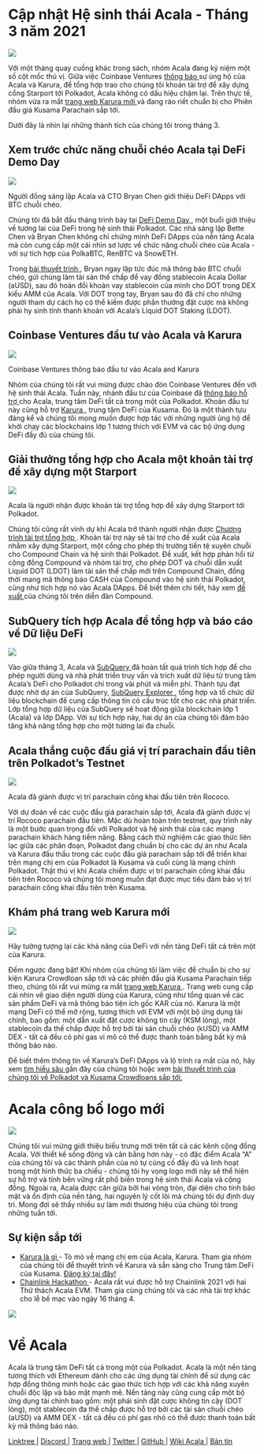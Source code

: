 # **Cập nhật Hệ sinh thái Acala - Tháng 3 năm 2021**

![](https://miro.medium.com/max/2800/1*QL98Lx2R1D7e10smue8TVA.png)

Với một tháng quay cuồng khác trong sách, nhóm Acala đang kỷ niệm một số cột mốc thú vị. Giữa việc Coinbase Ventures [ thông báo ](https://cointelegraph.com/news/coinbase-ventures-backing-defi-in-the-polkadot-ecosystem) sự ủng hộ của Acala và Karura, để tổng hợp trao cho chúng tôi khoản tài trợ để xây dựng cổng Starport tới Polkadot, Acala không có dấu hiệu chậm lại. Trên thực tế, nhóm vừa ra mắt [ trang web Karura mới ](https://acala.network/karura) và đang ráo riết chuẩn bị cho Phiên đấu giá Kusama Parachain sắp tới.

Dưới đây là nhìn lại những thành tích của chúng tôi trong tháng 3.

## Xem trước chức năng chuỗi chéo Acala tại DeFi Demo Day

![](https://miro.medium.com/max/3296/1\*c4fdF6mopG5ARbae-ExJNA.png)

Người đồng sáng lập Acala và CTO Bryan Chen giới thiệu DeFi DApps với BTC chuỗi chéo.

Chúng tôi đã bắt đầu tháng trình bày tại [ DeFi Demo Day ](https://www.crowdcast.io/e/defidemoday), một buổi giới thiệu về tương lai của DeFi trong hệ sinh thái Polkadot. Các nhà sáng lập Bette Chen và Bryan Chen không chỉ chứng minh DeFi DApps của nền tảng Acala mà còn cung cấp một cái nhìn sơ lược về chức năng chuỗi chéo của Acala - với sự tích hợp của PolkaBTC, RenBTC và SnowETH.

Trong [ bài thuyết trình ](https://www.crowdcast.io/e/defidemoday), Bryan ngay lập tức đúc mã thông báo BTC chuỗi chéo, gửi chúng làm tài sản thế chấp để vay đồng stablecoin Acala Dollar (aUSD), sau đó hoán đổi khoản vay stablecoin của mình cho DOT trong DEX kiểu AMM của Acala. Với DOT trong tay, Bryan sau đó đã chỉ cho những người tham dự cách họ có thể kiếm được phần thưởng đặt cược mà không phải hy sinh tính thanh khoản với Acala’s Liquid DOT Staking (LDOT).

## Coinbase Ventures đầu tư vào Acala và Karura

![](https://miro.medium.com/max/2800/1\*3ZiFjMlC2kYxkx0L14gXLw.png)

Coinbase Ventures thông báo đầu tư vào Acala and Karura

Nhóm của chúng tôi rất vui mừng được chào đón Coinbase Ventures đến với hệ sinh thái Acala. Tuần này, nhánh đầu tư của Coinbase đã [ thông báo hỗ trợ ](https://cointelegraph.com/news/coinbase-ventures-backing-defi-in-the-polkadot-ecosystem) cho Acala, trung tâm DeFi tất cả trong một của Polkadot. Khoản đầu tư này cũng hỗ trợ [ Karura ](https://acala.network/karura), trung tâm DeFi của Kusama. Đó là một thành tựu đáng kể và chúng tôi mong muốn được hợp tác với những người ủng hộ để khởi chạy các blockchains lớp 1 tương thích với EVM và các bộ ứng dụng DeFi đầy đủ của chúng tôi.

## Giải thưởng tổng hợp cho Acala một khoản tài trợ để xây dựng một Starport

![](https://miro.medium.com/max/2800/1\*HBjTiYMXO8Vm4eIeSVPhzQ.png)

Acala là người nhận được khoản tài trợ tổng hợp để xây dựng Starport tới Polkadot.

Chúng tôi cũng rất vinh dự khi Acala trở thành người nhận được [ Chương trình tài trợ tổng hợp ](https://medium.com/acalanetwork/acala-receives-compound-grant-to-connect-compound-chain-and-polkadot-via-acala-a055d391e94a). Khoản tài trợ này sẽ tài trợ cho đề xuất của Acala nhằm xây dựng Starport, một cổng cho phép thị trường tiền tệ xuyên chuỗi cho Compound Chain và hệ sinh thái Polkadot. Đề xuất, kết hợp phản hồi từ cộng đồng Compound và nhóm tài trợ, cho phép DOT và chuỗi dẫn xuất Liquid DOT (LDOT) làm tài sản thế chấp mới trên Compound Chain, đồng thời mang mã thông báo CASH của Compound vào hệ sinh thái Polkadot, cũng như tích hợp nó vào Acala DApps. Để biết thêm chi tiết, hãy xem [ đề xuất ](https://www.comp.xyz/t/acala-x-compound-chain-gateway-to-polkadot/1349/10) của chúng tôi trên diễn đàn Compound.

## SubQuery tích hợp Acala để tổng hợp và báo cáo về Dữ liệu DeFi

![](https://miro.medium.com/max/2048/0\*mZSC0lvmD90nqFlz)

Vào giữa tháng 3, Acala và [ SubQuery ](https://www.subquery.network/) đã hoàn tất quá trình tích hợp để cho phép người dùng và nhà phát triển truy vấn và trích xuất dữ liệu từ trung tâm Acala’s DeFi cho Polkadot chỉ trong vài phút và miễn phí. Thành tựu đạt được nhờ dự án của SubQuery, [ SubQuery Explorer ](https://explorer.subquery.network/), tổng hợp và tổ chức dữ liệu blockchain để cung cấp thông tin có cấu trúc tốt cho các nhà phát triển. Lớp tổng hợp dữ liệu của SubQuery sẽ hoạt động giữa blockchain lớp 1 (Acala) và lớp DApp. Với sự tích hợp này, hai dự án của chúng tôi đảm bảo tăng khả năng tổng hợp cho một tương lai đa chuỗi.

## Acala thắng cuộc đấu giá vị trí parachain đầu tiên trên Polkadot’s Testnet

![](https://miro.medium.com/max/1528/0\*EzkXYOY9GjXZ3oiK)

Acala đã giành được vị trí parachain công khai đầu tiên trên Rococo.

Với dự đoán về các cuộc đấu giá parachain sắp tới, Acala đã giành được vị trí Rococo parachain đầu tiên. Mặc dù hoàn toàn trên testnet, quy trình này là một bước quan trọng đối với Polkadot và hệ sinh thái của các mạng parachain khách hàng tiềm năng. Bằng cách thử nghiệm các giao thức liên lạc giữa các phân đoạn, Polkadot đang chuẩn bị cho các dự án như Acala và Karura đấu thầu trong các cuộc đấu giá parachain sắp tới để triển khai trên mạng chị em của Polkadot là Kusama và cuối cùng là mạng chính Polkadot. Thật thú vị khi Acala chiếm được vị trí parachain công khai đầu tiên trên Rococo và chúng tôi mong muốn đạt được mục tiêu đảm bảo vị trí parachain công khai đầu tiên trên Kusama.

## Khám phá trang web Karura mới

![](https://miro.medium.com/max/2816/0\*KVAVAiFZUNF\_fi\_K)

Hãy tưởng tượng lại các khả năng của DeFi với nền tảng DeFi tất cả trên một của Karura.

Đếm ngược đang bật! Khi nhóm của chúng tôi làm việc để chuẩn bị cho sự kiện Karura Crowdloan sắp tới và các phiên đấu giá Kusama Parachain tiếp theo, chúng tôi rất vui mừng ra mắt [ trang web Karura ](https://acala.network/karura). Trang web cung cấp cái nhìn về giao diện người dùng của Karura, cũng như tổng quan về các sản phẩm DeFi và mã thông báo tiện ích gốc KAR của nó. Karura là một mạng DeFi có thể mở rộng, tương thích với EVM với một bộ ứng dụng tài chính, bao gồm: một dẫn xuất đặt cược không tin cậy (KSM lỏng), một stablecoin đa thế chấp được hỗ trợ bởi tài sản chuỗi chéo (kUSD) và AMM DEX - tất cả đều có phí gas vi mô có thể được thanh toán bằng bất kỳ mã thông báo nào.

Để biết thêm thông tin về Karura’s DeFi DApps và lộ trình ra mắt của nó, hãy xem [ tìm hiểu sâu ](https://medium.com/acalanetwork/countdown-to-karura-a-deep-dive-on-the-defi-hub-of-kusama-410066fc1e1f) gần đây của chúng tôi hoặc xem [ bài thuyết trình của chúng tôi về Polkadot và Kusama Crowdloans sắp tới. ](https://www.youtube.com/watch?v=qQuzRTsiJa4&t=115s)

# Acala công bố logo mới

![](https://miro.medium.com/max/2072/0\*IGwkNLwEePOYWKrw)

Chúng tôi vui mừng giới thiệu biểu trưng mới trên tất cả các kênh cộng đồng Acala. Với thiết kế sống động và cân bằng hơn này - có đặc điểm Acala “A” của chúng tôi và các thành phần của nó tự củng cố đầy đủ và linh hoạt trong một hình thức ba chiều - chúng tôi hy vọng logo mới này sẽ thể hiện sự hỗ trợ và tính bền vững rất phổ biến trong hệ sinh thái Acala và cộng đồng. Ngoài ra, Acala được căn giữa bởi hai vòng tròn, đại diện cho tính bảo mật và ổn định của nền tảng, hai nguyên lý cốt lõi mà chúng tôi dự định duy trì. Mong đợi sẽ thấy nhiều sự làm mới thương hiệu của chúng tôi trong những tuần tới.

## Sự kiện sắp tới

- [ Karura là gì ](https://www.crowdcast.io/e/what-is-karura/register?utm_source=profile&utm_medium=profile_web&utm_campaign=profile) - Tò mò về mạng chị em của Acala, Karura. Tham gia nhóm của chúng tôi để thuyết trình về Karura và sẵn sàng cho Trung tâm DeFi của Kusama. [ Đăng ký tại đây! ](https://www.crowdcast.io/e/what-is-karura/register?utm_source=profile&utm_medium=profile_web&utm_campaign=profile)
- [ Chainlink Hackathon ](https://chain.link/hackathon) - Acala rất vui được hỗ trợ Chainlink 2021 với hai Thử thách Acala EVM. Tham gia cùng chúng tôi và các nhà tài trợ khác cho lễ bế mạc vào ngày 16 tháng 4.

![](https://miro.medium.com/max/2402/0\*vfld\_ERpJGvSAJnD.png)

# Về Acala

Acala là trung tâm DeFi tất cả trong một của Polkadot. Acala là một nền tảng tương thích với Ethereum dành cho các ứng dụng tài chính để sử dụng các hợp đồng thông minh hoặc các giao thức tích hợp với các khả năng xuyên chuỗi độc lập và bảo mật mạnh mẽ. Nền tảng này cũng cung cấp một bộ ứng dụng tài chính bao gồm: một phái sinh đặt cược không tin cậy (DOT lỏng), một stablecoin đa thế chấp được hỗ trợ bởi các tài sản chuỗi chéo (aUSD) và AMM DEX - tất cả đều có phí gas nhỏ có thể được thanh toán bất kỳ mã thông báo nào.

[ Linktree ](https://linktr.ee/acalanetwork) | [ Discord ](https://discord.gg/vdbFVCH) | [ Trang web ](https://acala.network/) | [ Twitter ](https://twitter.com/AcalaNetwork) | [ GitHub ](https://github.com/AcalaNetwork/Acala) | [ Wiki Acala ](https://github.com/AcalaNetwork/Acala/wiki) | [ Bản tin ](https://share.hsforms.com/1X9RxkXk-R62I0VNbATaDXw4h8qc)
